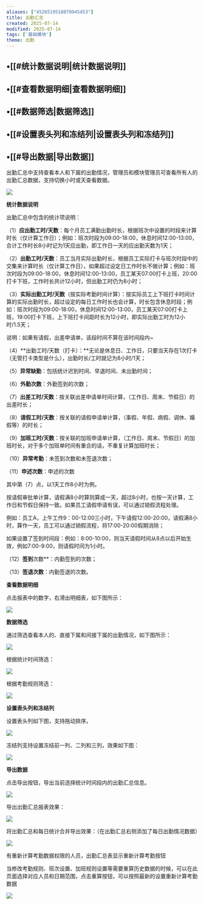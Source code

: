 ```yaml
---
aliases: ["4526519518070945453"]
title: 出勤汇总
created: 2025-07-14
modified: 2025-07-14
tags: ['基础模块']
theme: 出勤
---
```


## •[[#统计数据说明|统计数据说明]]

## •[[#查看数据明细|查看数据明细]]

## •[[#数据筛选|数据筛选]]

## •[[#设置表头列和冻结列|设置表头列和冻结列]]

## •[[#导出数据|导出数据]]

出勤汇总中支持查看本人和下属的出勤情况，管理员和模块管理员可查看所有人的出勤汇总数据，支持切换小时或天查看数据。

![](https://myhelpdoc.oss-cn-heyuan.aliyuncs.com/mdimages/cf900bad3a39e8c4748bf53e71d23477.jpg)

**统计数据说明**

出勤汇总中包含的统计项说明：

（1）**应出勤工时/天数**：每个月员工满勤出勤时长，根据班次中设置的时段来计算时长（仅计算工作日）；例如：班次时段为09:00-18:00，休息时间12:00-13:00，合计工作时长8小时记为1天应出勤，即工作日一天的应出勤天数为1天；

（2）**出勤工时/天数**：员工当月实际出勤时长，根据员工实际打卡与班次时段中的交集来计算时长（仅计算工作日），如果超过设定日工作时长不做计算；例如：班次时段为09:00-18:00，休息时间12:00-13:00，员工某天07:00打卡上班，20:00打卡下班，工作时长共计12小时，但出勤工时仍为8小时；

（3）**实际出勤工时/天数**（按实际考勤时间计算）：按实际员工上下班打卡时间计算的实际出勤时长，超过设定的每日工作时长也会计算，时长包含休息时段；例如：班次时段为09:00-18:00，休息时间12:00-13:00，员工某天07:00打卡上班，19:00打卡下班，上下班打卡间距时长为12小时，即实际出勤工时为12小时/1.5天；

说明：如果有请假，出差申请单，该段时间不算在该时间段内~

（4）**出勤工时/天数（打卡）：**无论是休息日、工作日，只要当天存在1次打卡（无管打卡类型是什么），出勤时长/工时就记为8小时/1天；

（5）**异常缺勤**：包括统计迟到时间、早退时间、未出勤时间；

（6）**外勤次数**：外勤签到的次数；

（7）**出差工时/天数**：按关联出差申请单时间计算，（工作日、周末、节假日）的出差时长；

（8）**请假工时/天数**：按关联的请假申请单计算，（事假、年假、病假、调休、婚假等）的时长；

（9）**加班工时/天数**：按关联的加班申请单计算，（工作日、周末、节假日）的加班时长，对于多个加班单时间有重合的话，不重复计算加班时长；

（10）**异常考勤**：未签到次数和未签退次数；

（11）**申述次数**：申述的次数

其中第（7）点，以1天工作8小时为例。

按请假审批单计算，请假满8小时算则算成一天，超过8小时，也按一天计算，工作日和节假日保持一致。如果员工请假申请有误，可以通过销假流程处理。

例如：员工A，上午工作9：00-12:00三小时，下午请假12:00-20:00，请假满8小时，算作一天，员工可以通过销假流程，将17:00-20:00假期消除；

如果设置了签到时间段：例如：8:00-10:00，则当天请假时间从8点以后开始生效，例如7:00-9:00，则请假时间为1小时。

（12）**签到**次数**：内勤签到的次数；

（13）**签退次数**：内勤签退的次数。

**查看数据明细**

点击报表中的数字，右滑出明细表，如下图所示：

![](https://myhelpdoc.oss-cn-heyuan.aliyuncs.com/mdimages/73267306c1bd74ba9bc0e2edb4892d7d.jpg)

**数据筛选**

通过筛选查看本人的、直接下属和间接下属的出勤情况，如下图所示：

![](https://myhelpdoc.oss-cn-heyuan.aliyuncs.com/mdimages/7f031d50f71e995bbef820fd0648c280.jpg)

根据统计时间筛选：

![](https://myhelpdoc.oss-cn-heyuan.aliyuncs.com/mdimages/fc0ef86e2b5afb1041fd620f975cbe1f.jpg)

根据考勤规则筛选：

![](https://myhelpdoc.oss-cn-heyuan.aliyuncs.com/mdimages/a9cb196660cebf2776da17a98957bc79.jpg)

**设置表头列和冻结列**

设置表头列如下图，支持拖动排序。

![](https://myhelpdoc.oss-cn-heyuan.aliyuncs.com/mdimages/10b5cf4a34405f172f732ec11dcbd596.jpg)

冻结列支持设置冻结前一列、二列和三列，效果如下图：

![](https://myhelpdoc.oss-cn-heyuan.aliyuncs.com/mdimages/e0aee56ff2d8669c31ed8ac2102ed8c8.jpg)

**导出数据**

点击导出按钮，导出当前选择统计时间段内的出勤汇总信息。

![](https://myhelpdoc.oss-cn-heyuan.aliyuncs.com/mdimages/e23f575bb8353f9fab6d838820b8da48.jpg)

导出出勤汇总报表效果：

![](https://myhelpdoc.oss-cn-heyuan.aliyuncs.com/mdimages/408e1ef20ac499368492505ab66cb71a.jpg)

将出勤汇总和每日统计合并导出效果：（在出勤汇总右侧添加了每日出勤情况数据）

![](https://myhelpdoc.oss-cn-heyuan.aliyuncs.com/mdimages/baeda9e44c6e338b279cb519918a5d06.jpg)

有重新计算考勤数据权限的人员，出勤汇总表显示重新计算考勤按钮

当修改考勤规则、班次设置、加班规则设置等需要重算历史数据的时候，可以在此页面选择对应人员和日期范围，点击重算按钮，可以按照最新的设置重新计算考勤数据

![](https://myhelpdoc.oss-cn-heyuan.aliyuncs.com/mdimages/dacb40a46b21e13f26371017f2a73cae.jpg)


